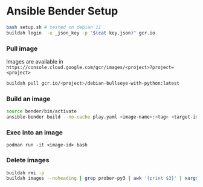 # Ansible Bender Setup
```bash
bash setup.sh # tested on debian 11
buildah login  -u _json_key -p "$(cat key.json)" gcr.io
```
### Pull image
Images are available in `https://console.cloud.google.com/gcr/images/<project>?project=<project>`
```bash
buildah pull gcr.io/<project>/debian-bullseye-with-python:latest
```
### Build an image
```bash
source bender/bin/activate
ansible-bender build --no-cache play.yaml <image-name>:<tag> <target-image-name>
```
### Exec into an image
```
podman run -it <image-id> bash
```
### Delete images
```bash
buildah rmi -p
buildah images --noheading | grep prober-py3 | awk '{print $3}' | xargs buildah rmi
```

